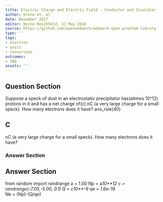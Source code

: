 ```yaml
---
title: Electric Charge and Electric Field - Conductor and Insulator
author: Urone et. al
date: November 2017
editor: Wynne Reichheld, 23 May 2018
source: https://github.com/openwebwork/webwork-open-problem-library
type: ''
tags:
- electron
- units
- conversion
outcomes:
- TBD
assets: ''
---
```


## Question Section 

Suppose a speck of dust in an electrostatic precipitator has(atimes 10^12) protons in it and has a net charge of(c) nC (a very large charge for a small speck). How many electrons does it have?
ans_rule(40)

## C
nC (a very large charge for a small speck). How many electrons does it have?
### Answer Section


## Answer Section

from random import randrange
a = 1.00
Np = a*10**12
c = randrange(-7.00,-5.00, 0.1)
Q = c*10**-9
qe = 1.6e-19   
Ne = (Np)-(Q/qe)